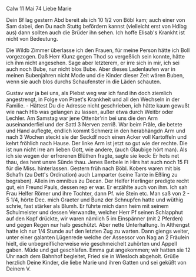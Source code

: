  Calw 11 Mai 74
Liebe Marie

Dein Bf lag gestern Abd bereit als ich 10 1/2 von Böbl kam; auch einer von Sam dabei, den Du nach Stuttg befördern kannst (vielleicht erst von Hdlbg aus) dann sollten auch die Brüder ihn sehen. Ich hoffe Elisab's Krankht ist nicht von Bedeutung.

Die Wildb Zimmer überlasse ich den Frauen, für meine Person hätte ich Boll vorgezogen. Daß Herr Klunz gegen Thod so vergeßlich sein konnte, hätte ich ihm nicht angesehen. Sage aber letzterem, er irre sich in mir, ich sei auch noch Bube, nur nicht blos Bube. Aber dieses Ladenlaufen war in meinen Bubenjahren nicht Mode und die Kinder dieser Zeit wären Buben, wenn sie auch blos durchs Schaufenster in die Läden schauten.

Gustav war ja bei uns, als Plebst weg war ich fand ihn doch ziemlich angestrengt, in Folge von Praet's Krankheit und all den Wechseln in der Familie. - Hättest Du die Adresse nicht geschrieben, ich hätte kaum gewußt wie nach Hlb was gelangen zu lassen, außer etwa durch Weitbr oder Lechler. 
Am Samstag war jene Ottenbr'rin bei uns die den Arm auseinanderfiel und der Sattl 3 Nerven zerriß. War beim Fräle, die betete und Hand auflegte, endlich kommt Schmerz in den herabhängdn Arm und nach 3 Wochen steckt sie der Seckdf noch einen Acker voll Kartoffeln und kehrt fröhlich nach Hause. Der linke Arm ist jetzt so gut wie der rechte. Die ist nun nicht irre am lieben Gott, wie andere, (auch Glaubige hört man). Als ich sie wegen der erfrorenen Blüthen fragte, sagte sie keck: Er hots net thau, des hent unsre Sünde thau. Jenes Berbele in Hirs hat auch noch 15 Fl für die Miss. hinterlassen. 
Gestern früh nach Böbl. Kobers waren mit bis Schafh (zu Dett's Ordination) auch Lamparter (seine Tante in Eßling zu begraben). Allein im omnibus zu Decan. Der Helfer Herlinger predigte recht gut, ein Freund Pauls, dessen rep er war. Er erzählte auch von ihm. Ich sah Frau Helfer Römer und ihre Tochter, dann Pf. wie Stein etc. Man saß von 2 - 5 1/4, hörte Dec. mich Graeter und Bunz der Schnupfen hatte und wüthig schrie, fast stärker als Blumh. Er führte mich dann heim mit seinem Schulmeister und dessen Verwandte, welcher Herr Pf seinen Schlapphut auf den Kopf drückte, wir waren nämlich 5 im Einspänner (mit 2 Pferden) und gegen Regen nur halb geschützt. Aber nette Unterhaltung. In Althengst hatte ich nur 1/4 Stunde auf den letzten Zug zu warten. Dann giengs weiter, unter einer galanten Lügenrede welche der Assessor von Nag an 2 Fräulein hielt, die unbegreiflicherweise wie geschmeichelt zuhörten und Appell gaben. Müde und gut geschlafen. 
Emma gut angekommen; wir hatten sie 12 Uhr nach dem Bahnhof begleitet, Fried sie in Wiesloch abgeholt. Grüße herzlich Deine Kinder, die liebe Marie und ihren Gatten und sei geküßt von
 Deinem V.
